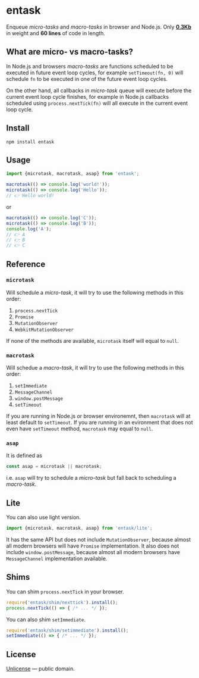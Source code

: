 # entask

Enqueue *micro-tasks* and *macro-tasks* in browser and Node.js. Only [__0.3Kb__](https://bundlephobia.com/result?p=entask@1.4.0) in weight and __60 lines__ of code in length.


## What are micro- vs macro-tasks?

In Node.js and browsers *macro-tasks* are functions scheduled to be executed in
future event loop cycles, for example `setTimeout(fn, 0)` will schedule `fn` to
be executed in one of the future event loop cycles.

On the other hand, all callbacks in *micro-task* queue will execute before the
current event loop cycle finishes, for example in Node.js callbacks scheduled using
`process.nextTick(fn)` will all execute in the current event loop cycle.


## Install

```shell
npm install entask
```


## Usage

```js
import {microtask, macrotask, asap} from 'entask';

macrotask(() => console.log('world!'));
microtask(() => console.log('Hello'));
// 👉 Hello world!
```

or

```js
macrotask(() => console.log('C'));
microtask(() => console.log('B'));
console.log('A');
// 👉 A
// 👉 B
// 👉 C
```


## Reference


### `microtask`

Will schedule a *micro-task*, it will try to use the following methods in this order:

1. `process.nextTick`
2. `Promise`
3. `MutationObserver`
4. `WebkitMutationObserver`

If none of the methods are available, `microtask` itself will equal to `null`.


### `macrotask`

Will schedue a *macro-task*, it will try to use the following methods in this order:

1. `setImmediate`
2. `MessageChannel`
3. `window.postMessage`
4. `setTimeout`

If you are running in Node.js or browser environemnt, then `macrotask` will at least
default to `setTimeout`. If you are running in an evironment that does not even
have `setTimeout` method, `macrotask` may equal to `null`.


### `asap`

It is defined as

```js
const asap = microtask || macrotask;
```

i.e. `asap` will try to schedule a *micro-task* but fall back to scheduling a
*macro-task*.


## Lite

You can also use light version.

```js
import {microtask, macrotask, asap} from 'entask/lite';
```

It has the same API but does not include `MutationObserver`, because almost all
modern browsers will have `Promise` implementation. It also does not include
`window.postMessage`, because almost all modern browsers have `MessageChannel`
implementation available.


## Shims

You can shim `process.nextTick` in your browser.

```js
require('entask/shim/nexttick').install();
process.nextTick(() => { /* ... */ });
```

You can also shim `setImmediate`.

```js
require('entask/shim/setimmediate').install();
setImmediate(() => { /* ... */ });
```


## License

[Unlicense](LICENSE) &mdash; public domain.
